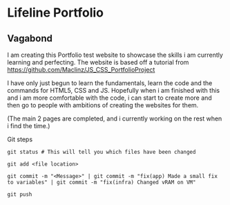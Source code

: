 # Lifeline Portfolio
## Vagabond
I am creating this Portfolio test website to showcase the skills i am currently learning and perfecting. 
The website is based off a tutorial from https://github.com/Maclinz/JS_CSS_PortfolioProject 

I have only just begun to learn the fundamentals, learn the code and the commands for HTML5, CSS and JS.
Hopefully when i am finished with this and i am more comfortable with the code, i can start to create more and then go to people with ambitions of creating the websites for them. 

(The main 2 pages are completed, and i currently working on the rest when i find the time.)



Git steps

```
git status # This will tell you which files have been changed

git add <file location>

git commit -m "<Message>" | git commit -m "fix(app) Made a small fix to variables" | git commit -m "fix(infra) Changed vRAM on VM"

git push 
```

